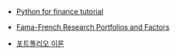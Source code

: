 - [Python for finance tutorial](https://github.com/datacamp/datacamp-community-tutorials/blob/master/Python%20Finance%20Tutorial%20For%20Beginners/Python%20For%20Finance%20Beginners%20Tutorial.ipynb)

- [Fama-French Research Portfolios and Factors](https://wrds-www.wharton.upenn.edu/pages/support/research-wrds/research-guides/fama-french-research-portfolios-and-factors/#beme-book-to-market)

- [포트폴리오 이론](https://flyinglightly.tistory.com/category/%EC%9E%AC%EC%A0%95%ED%95%99)

